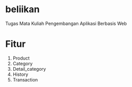 # beliikan
Tugas Mata Kuliah Pengembangan Aplikasi Berbasis Web

# Fitur
1. Product
2. Category
3. Detail_category
4. History
5. Transaction
